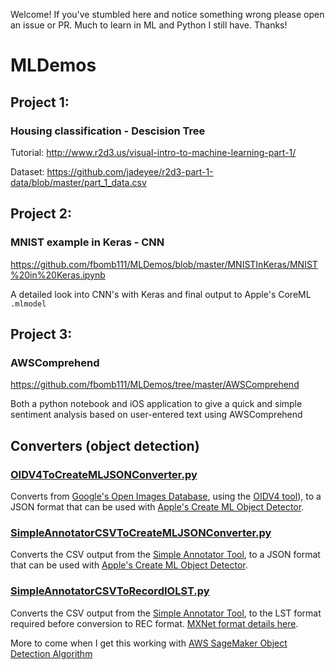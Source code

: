 Welcome!  If you've stumbled here and notice something wrong please open an issue or PR.  Much to learn in ML and Python I still have.  Thanks!

# MLDemos


## Project 1:

### Housing classification - Descision Tree

Tutorial: http://www.r2d3.us/visual-intro-to-machine-learning-part-1/

Dataset: https://github.com/jadeyee/r2d3-part-1-data/blob/master/part_1_data.csv


## Project 2:

### MNIST example in Keras - CNN

https://github.com/fbomb111/MLDemos/blob/master/MNISTInKeras/MNIST%20in%20Keras.ipynb

A detailed look into CNN's with Keras and final output to Apple's CoreML `.mlmodel`

## Project 3:

### AWSComprehend

https://github.com/fbomb111/MLDemos/tree/master/AWSComprehend

Both a python notebook and iOS application to give a quick and simple sentiment analysis based on user-entered text using AWSComprehend


## Converters (object detection)


### [OIDV4ToCreateMLJSONConverter.py](https://github.com/fbomb111/MLDemos/blob/master/Converters/OIDV4ToCreateMLJSONConverter.py)

Converts from [Google's Open Images Database](https://storage.googleapis.com/openimages/web/index.html), using the [OIDV4 tool](https://github.com/EscVM/OIDv4_ToolKit)), to a JSON format that can be used with [Apple's Create ML Object Detector](https://developer.apple.com/documentation/createml/mlobjectdetector/datasource).

### [SimpleAnnotatorCSVToCreateMLJSONConverter.py](https://github.com/fbomb111/MLDemos/blob/master/Converters/SimpleAnnotatorCSVToCreateMLJSONConverter.py)

Converts the CSV output from the [Simple Annotator Tool](https://github.com/sgp715/simple_image_annotator), to a JSON format that can be used with [Apple's Create ML Object Detector](https://developer.apple.com/documentation/createml/mlobjectdetector/datasource).

### [SimpleAnnotatorCSVToRecordIOLST.py](https://github.com/fbomb111/MLDemos/blob/master/Converters/SimpleAnnotatorCSVToRecordIOLST.py)

Converts the CSV output from the [Simple Annotator Tool](https://github.com/sgp715/simple_image_annotator), to the LST format required before conversion to REC format. [MXNet format details here](https://mxnet.apache.org/api/python/image/image.html#image-iterator-for-object-detection). 

More to come when I get this working with [AWS SageMaker Object Detection Algorithm](https://docs.aws.amazon.com/sagemaker/latest/dg/object-detection.html)
